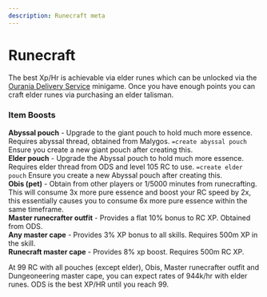 ```yaml
---
description: Runecraft meta
---
```


# Runecraft

The best Xp/Hr is achievable via elder runes which can be unlocked via the [Ourania Delivery Service](https://bso-wiki.oldschool.gg/minigames/ourania-delivery-service-ods) minigame. Once you have enough points you can craft elder runes via purchasing an elder talisman.

### Item Boosts

**Abyssal pouch** - Upgrade to the giant pouch to hold much more essence. Requires abyssal thread, obtained from Malygos. `=create abyssal pouch` Ensure you create a new giant pouch after creating this.  
**Elder pouch** - Upgrade the Abyssal pouch to hold much more essence. Requires elder thread from ODS and level 105 RC to use. `=create elder pouch` Ensure you create a new Abyssal pouch after creating this.  
**Obis \(pet\)** - Obtain from other players or 1/5000 minutes from runecrafting. This will consume 3x more pure essence and boost your RC speed by 2x, this essentially causes you to consume 6x more pure essence within the same timeframe.  
**Master runecrafter outfit** - Provides a flat 10% bonus to RC XP. Obtained from ODS.  
**Any master cape** - Provides 3% XP bonus to all skills. Requires 500m XP in the skill.  
**Runecraft master cape** - Provides 8% xp boost. Requires 500m RC XP.

At 99 RC with all pouches \(except elder\), Obis, Master runecrafter outfit and Dungeoneering master cape, you can expect rates of 944k/hr with elder runes. ODS is the best XP/HR until you reach 99.


